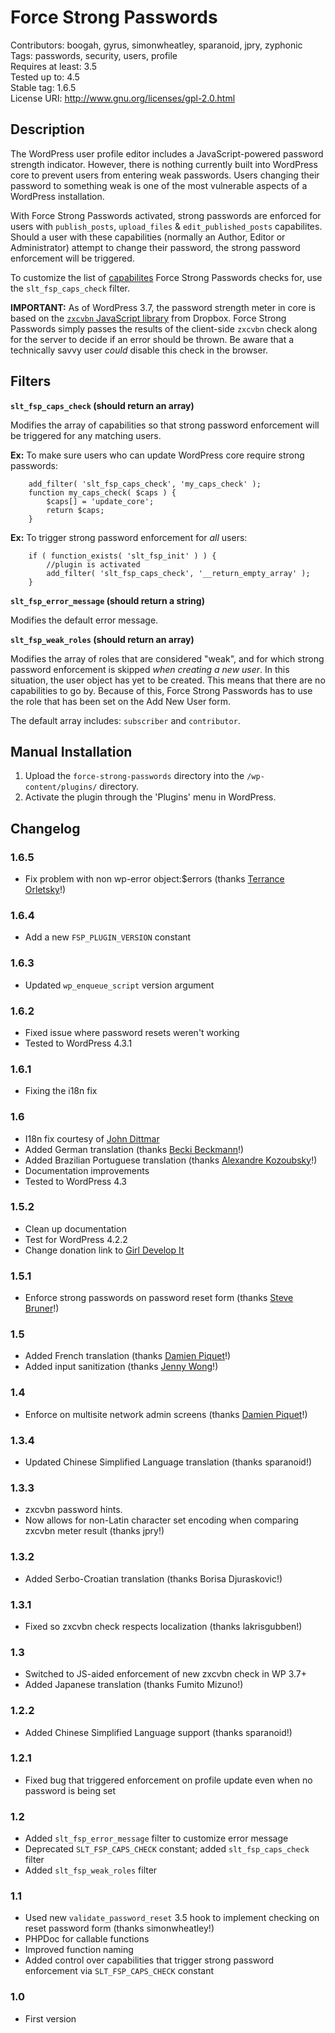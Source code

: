 # Force Strong Passwords

Contributors: boogah, gyrus, simonwheatley, sparanoid, jpry, zyphonic  
Tags: passwords, security, users, profile  
Requires at least: 3.5  
Tested up to: 4.5  
Stable tag: 1.6.5  
License URI: http://www.gnu.org/licenses/gpl-2.0.html  

## Description

The WordPress user profile editor includes a JavaScript-powered password strength indicator. However, there is nothing currently built into WordPress core to prevent users from entering weak passwords. Users changing their password to something weak is one of the most vulnerable aspects of a WordPress installation.

With Force Strong Passwords activated, strong passwords are enforced for users with `publish_posts`, `upload_files` & `edit_published_posts` capabilites. Should a user with these capabilities (normally an Author, Editor or Administrator) attempt to change their password, the strong password enforcement will be triggered.

To customize the list of [capabilites](http://codex.wordpress.org/Roles_and_Capabilities) Force Strong Passwords checks for, use the `slt_fsp_caps_check` filter.

**IMPORTANT:** As of WordPress 3.7, the password strength meter in core is based on the [`zxcvbn` JavaScript library](https://tech.dropbox.com/2012/04/zxcvbn-realistic-password-strength-estimation/) from Dropbox. Force Strong Passwords simply passes the results of the client-side `zxcvbn` check along for the server to decide if an error should be thrown. Be aware that a technically savvy user *could* disable this check in the browser.

## Filters

**`slt_fsp_caps_check` (should return an array)**

Modifies the array of capabilities so that strong password enforcement will be triggered for any matching users.

**Ex:** To make sure users who can update WordPress core require strong passwords:

```
	add_filter( 'slt_fsp_caps_check', 'my_caps_check' );
	function my_caps_check( $caps ) {
		$caps[] = 'update_core';
		return $caps;
	}
```

**Ex:** To trigger strong password enforcement for *all* users:

```
	if ( function_exists( 'slt_fsp_init' ) ) {
		//plugin is activated
		add_filter( 'slt_fsp_caps_check', '__return_empty_array' );
	}
```

**`slt_fsp_error_message` (should return a string)**

Modifies the default error message.

**`slt_fsp_weak_roles` (should return an array)**

Modifies the array of roles that are considered "weak", and for which strong password enforcement is skipped *when creating a new user*. In this situation, the user object has yet to be created. This means that there are no capabilities to go by. Because of this, Force Strong Passwords has to use the role that has been set on the Add New User form.

The default array includes: `subscriber` and `contributor`.

## Manual Installation

1. Upload the `force-strong-passwords` directory into the `/wp-content/plugins/` directory.
2. Activate the plugin through the 'Plugins' menu in WordPress.

## Changelog

### 1.6.5
* Fix problem with non wp-error object:$errors (thanks [Terrance Orletsky](https://github.com/EarthmanWeb)!)

### 1.6.4
* Add a new `FSP_PLUGIN_VERSION` constant

### 1.6.3
* Updated `wp_enqueue_script` version argument

### 1.6.2
* Fixed issue where password resets weren't working
* Tested to WordPress 4.3.1

### 1.6.1
* Fixing the i18n fix

### 1.6
* I18n fix courtesy of [John Dittmar](https://github.com/JohnDittmar/)
* Added German translation (thanks [Becki Beckmann](https://github.com/beckspaced)!)
* Added Brazilian Portuguese translation (thanks [Alexandre Kozoubsky](https://github.com/akozoubsky)!)
* Documentation improvements
* Tested to WordPress 4.3

### 1.5.2
* Clean up documentation
* Test for WordPress 4.2.2
* Change donation link to [Girl Develop It](https://www.girldevelopit.com)

### 1.5.1
* Enforce strong passwords on password reset form (thanks [Steve Bruner](https://github.com/sbruner)!)

### 1.5
* Added French translation (thanks [Damien Piquet](https://github.com/dpiquet)!)
* Added input sanitization (thanks [Jenny Wong](https://github.com/missjwo)!)

### 1.4
* Enforce on multisite network admin screens (thanks [Damien Piquet](https://github.com/dpiquet)!)

### 1.3.4
* Updated Chinese Simplified Language translation (thanks sparanoid!)

### 1.3.3
* zxcvbn password hints.
* Now allows for non-Latin character set encoding when comparing zxcvbn meter result (thanks jpry!)

### 1.3.2
* Added Serbo-Croatian translation (thanks Borisa Djuraskovic!)

### 1.3.1
* Fixed so zxcvbn check respects localization (thanks lakrisgubben!)

### 1.3
* Switched to JS-aided enforcement of new zxcvbn check in WP 3.7+
* Added Japanese translation (thanks Fumito Mizuno!)

### 1.2.2
* Added Chinese Simplified Language support (thanks sparanoid!)

### 1.2.1
* Fixed bug that triggered enforcement on profile update even when no password is being set

### 1.2
* Added `slt_fsp_error_message` filter to customize error message
* Deprecated `SLT_FSP_CAPS_CHECK` constant; added `slt_fsp_caps_check` filter
* Added `slt_fsp_weak_roles` filter

### 1.1
* Used new `validate_password_reset` 3.5 hook to implement checking on reset password form (thanks simonwheatley!)
* PHPDoc for callable functions
* Improved function naming
* Added control over capabilities that trigger strong password enforcement via `SLT_FSP_CAPS_CHECK` constant

### 1.0
* First version
